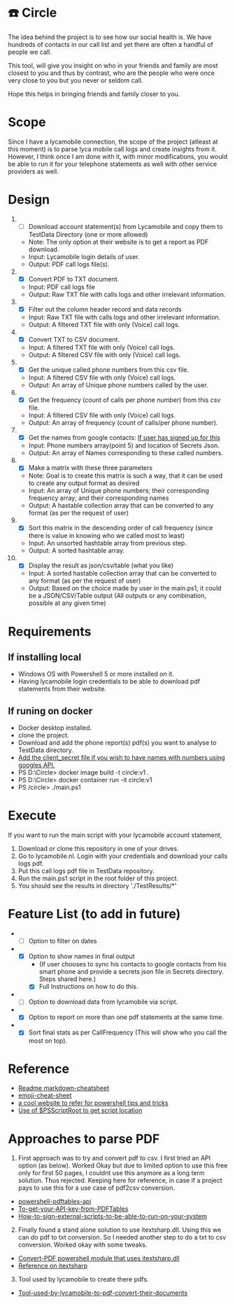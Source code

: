 # :phone: Circle 

The idea behind the project is to see how our social health is. We have hundreds of contacts in our call list and yet there are often a handful of people we call.

This tool, will give you insight on who in your friends and family are most closest to you and thus by contrast, who are the people who were once very close to you but you never or seldom call.

Hope this helps in bringing friends and family closer to you.

# Scope
Since I have a lycamobile connection, the scope of the project (atleast at this moment) is to parse lyca mobile call logs and create insights from it.
However, I think once I am done with it, with minor modifications, you would be able to run it for your telephone statements as well with other service providers as well.

# Design
1. - [ ] Download account statement(s) from Lycamobile and copy them to TestData Directory (one or more allowed)
    * Note: The only option at their website is to get a report as PDF download.
    * Input: Lycamobile login details of user.
    * Output: PDF call logs file(s).
2. - [x] Convert PDF to TXT document.
    * Input: PDF call logs file
    * Output: Raw TXT file with calls logs and other irrelevant information.
3. - [x] Filter out the column header record and data records 
    * Input: Raw TXT file with calls logs and other irrelevant information.
    * Output: A filtered TXT file with only (Voice) call logs.
4. - [x] Convert TXT to CSV document.
    * Input: A filtered TXT file with only (Voice) call logs.
    * Output: A filtered CSV file with only (Voice) call logs.
5. - [x] Get the unique called phone numbers from this csv file.
    * Input: A filtered CSV file with only (Voice) call logs.
    * Output: An array of Unique phone numbers called by the user.
6. - [x] Get the frequency (count of calls per phone number) from this csv file.
    * Input: A filtered CSV file with only (Voice) call logs.
    * Output: An array of frequency (count of calls/per phone number).
7. - [x] Get the names from google contacts: [If user has signed up for this](./Secrets/Readme.md)
    * Input: Phone numbers array(point 5) and location of Secrets Json. 
    * Output: An array of Names corresponding to these called numbers.
8. - [x] Make a matrix with these three parameters  
    * Note: Goal is to create this matrix is such a way, that it can be used to create any output format as desired
    * Input: An array of Unique phone numbers; their corresponding frequency array; and their corresponding names
    * Output: A hastable collection array that can be converted to any format (as per the request of user)
9. - [x] Sort this matrix in the descending order of call frequency (since there is value in knowing who we called most to least)
    * Input: An unsorted hashtable array from previous step.
    * Output: A sorted hashtable array.
10. - [x] Display the result as json/csv/table (what you like)
    * Input: A sorted hastable collection array that can be converted to any format (as per the request of user)
    * Output: Based on the choice made by user in the main.ps1, it could be a JSON/CSV/Table output (All outputs or any combination, possible at any given time)

# Requirements
## If installing local
* Windows OS with Powershell 5 or more installed on it.
* Having lycamobile login credentials to be able to download pdf statements from their website.
## If runing on docker 
* Docker desktop installed.
* clone the project.
* Download and add the phone report(s) pdf(s) you want to analyse to TestData directory.
* [Add the client_secret file if you wish to have names with numbers using googles API.](./Secrets/Readme.md)
* PS D:\Circle> docker image build -t circle:v1 .
* PS D:\Circle> docker container run -it circle:v1
* PS /circle> ./main.ps1

# Execute 
If you want to run the main script with your lycamobile account statement, 
1. Download or clone this repository in one of your drives.
2. Go to lycamobile.nl. Login with your credentials and download your calls logs pdf. 
3. Put this call logs pdf file in TestData repository.
4. Run the main.ps1 script in the root folder of this project.
5. You should see the results in directory './TestResults/*'

# Feature List (to add in future)
* - [ ] Option to filter on dates
* - [x] Option to show names in final output 
    - (If user chooses to sync his contacts to google contacts from his smart phone and provide a secrets json file in Secrets directory. Steps shared here.)
    - [x] Full Instructions on how to do this.
* - [ ] Option to download data from lycamobile via script.
* - [x] Option to report on more than one pdf statements at the same time.
* - [x] Sort final stats as per CallFrequency (This will show who you call the most on top).

# Reference
* [Readme markdown-cheatsheet](https://github.com/tchapi/markdown-cheatsheet/blob/master/README.md "Readme markdown-cheatsheet")
* [emoji-cheat-sheet](https://www.webfx.com/tools/emoji-cheat-sheet/ "emoji-cheat-sheet")
* [a cool website to refer for powershell tips and tricks](https://thinkpowershell.com/)
* [Use of $PSScriptRoot  to get script location](https://thinkpowershell.com/add-script-flexibility-relative-file-paths/)

# Approaches to parse PDF
1. First approach was to try and convert pdf to csv. I first tried an API option (as below). Worked Okay but due to limited option to use this free only for first 50 pages, I couldnt use this anymore as a long term solution. Thus rejected. Keeping here for reference, in case if a project pays to use this for a use case of pdf2csv conversion. 
* [powershell-pdftables-api](https://github.com/pdftables/powershell-pdftables-api )
* [To-get-your-API-key-from-PDFTables](https://pdftables.com/pdf-to-excel-api)
* [How-to-sign-external-scripts-to-be-able-to-run-on-your-system](https://devblogs.microsoft.com/scripting/hey-scripting-guy-how-can-i-sign-windows-powershell-scripts-with-an-enterprise-windows-pki-part-2-of-2/)
2. Finally found a stand alone solution to use itextsharp.dll. Using this we can do pdf to txt conversion. So I needed another step to do a txt to csv conversion. Worked okay with some tweaks.
* [Convert-PDF powershell module that uses itextsharp.dll](https://www.powershellgallery.com/packages/Convert-PDF/1.1 )
* [Reference on itextsharp](https://github.com/itext/itextsharp )
3. Tool used by lycamobile to create there pdfs.
* [Tool-used-by-lycamobile-to-pdf-convert-their-documents](https://tcpdf.org/) 
